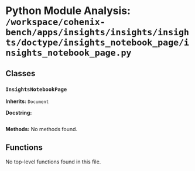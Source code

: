 # Python Module Analysis: `/workspace/cohenix-bench/apps/insights/insights/insights/doctype/insights_notebook_page/insights_notebook_page.py`

## Classes

### `InsightsNotebookPage`
**Inherits:** `Document`


**Docstring:**
```

```

**Methods:**
No methods found.




## Functions

No top-level functions found in this file.
